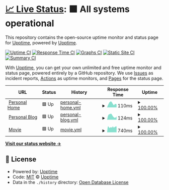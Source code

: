 # [📈 Live Status](https://uptime.liyaodong.com): <!--live status--> **🟩 All systems operational**

This repository contains the open-source uptime monitor and status page for [Upptime](https://upptime.js.org), powered by [Upptime](https://github.com/upptime/upptime).

[![Uptime CI](https://github.com/liyaodong/upptime/workflows/Uptime%20CI/badge.svg)](https://github.com/liyaodong/uptime/actions?query=workflow%3A%22Uptime+CI%22)
[![Response Time CI](https://github.com/liyaodong/upptime/workflows/Response%20Time%20CI/badge.svg)](https://github.com/liyaodong/uptime/actions?query=workflow%3A%22Response+Time+CI%22)
[![Graphs CI](https://github.com/liyaodong/upptime/workflows/Graphs%20CI/badge.svg)](https://github.com/liyaodong/uptime/actions?query=workflow%3A%22Graphs+CI%22)
[![Static Site CI](https://github.com/liyaodong/upptime/workflows/Static%20Site%20CI/badge.svg)](https://github.com/liyaodong/uptime/actions?query=workflow%3A%22Static+Site+CI%22)
[![Summary CI](https://github.com/liyaodong/upptime/workflows/Summary%20CI/badge.svg)](https://github.com/liyaodong/uptime/actions?query=workflow%3A%22Summary+CI%22)

With [Upptime](https://upptime.js.org), you can get your own unlimited and free uptime monitor and status page, powered entirely by a GitHub repository. We use [Issues](https://github.com/upptime/upptime/issues) as incident reports, [Actions](https://github.com/liyaodong/uptime/actions) as uptime monitors, and [Pages](https://uptime.liyaodong.com) for the status page.

<!--start: status pages-->
<!-- This summary is generated by Upptime (https://github.com/upptime/upptime) -->
<!-- Do not edit this manually, your changes will be overwritten -->
<!-- prettier-ignore -->
| URL | Status | History | Response Time | Uptime |
| --- | ------ | ------- | ------------- | ------ |
| <img alt="" src="https://icons.duckduckgo.com/ip3/liyaodong.com.ico" height="13"> [Personal Home](https://liyaodong.com) | 🟩 Up | [personal-home.yml](https://github.com/liyaodong/uptime/commits/HEAD/history/personal-home.yml) | <details><summary><img alt="Response time graph" src="./graphs/personal-home/response-time-week.png" height="20"> 110ms</summary><br><a href="https://uptime.liyaodong.com/history/personal-home"><img alt="Response time 218" src="https://img.shields.io/endpoint?url=https%3A%2F%2Fraw.githubusercontent.com%2Fliyaodong%2Fuptime%2FHEAD%2Fapi%2Fpersonal-home%2Fresponse-time.json"></a><br><a href="https://uptime.liyaodong.com/history/personal-home"><img alt="24-hour response time 87" src="https://img.shields.io/endpoint?url=https%3A%2F%2Fraw.githubusercontent.com%2Fliyaodong%2Fuptime%2FHEAD%2Fapi%2Fpersonal-home%2Fresponse-time-day.json"></a><br><a href="https://uptime.liyaodong.com/history/personal-home"><img alt="7-day response time 110" src="https://img.shields.io/endpoint?url=https%3A%2F%2Fraw.githubusercontent.com%2Fliyaodong%2Fuptime%2FHEAD%2Fapi%2Fpersonal-home%2Fresponse-time-week.json"></a><br><a href="https://uptime.liyaodong.com/history/personal-home"><img alt="30-day response time 130" src="https://img.shields.io/endpoint?url=https%3A%2F%2Fraw.githubusercontent.com%2Fliyaodong%2Fuptime%2FHEAD%2Fapi%2Fpersonal-home%2Fresponse-time-month.json"></a><br><a href="https://uptime.liyaodong.com/history/personal-home"><img alt="1-year response time 233" src="https://img.shields.io/endpoint?url=https%3A%2F%2Fraw.githubusercontent.com%2Fliyaodong%2Fuptime%2FHEAD%2Fapi%2Fpersonal-home%2Fresponse-time-year.json"></a></details> | <details><summary><a href="https://uptime.liyaodong.com/history/personal-home">100.00%</a></summary><a href="https://uptime.liyaodong.com/history/personal-home"><img alt="All-time uptime 99.89%" src="https://img.shields.io/endpoint?url=https%3A%2F%2Fraw.githubusercontent.com%2Fliyaodong%2Fuptime%2FHEAD%2Fapi%2Fpersonal-home%2Fuptime.json"></a><br><a href="https://uptime.liyaodong.com/history/personal-home"><img alt="24-hour uptime 100.00%" src="https://img.shields.io/endpoint?url=https%3A%2F%2Fraw.githubusercontent.com%2Fliyaodong%2Fuptime%2FHEAD%2Fapi%2Fpersonal-home%2Fuptime-day.json"></a><br><a href="https://uptime.liyaodong.com/history/personal-home"><img alt="7-day uptime 100.00%" src="https://img.shields.io/endpoint?url=https%3A%2F%2Fraw.githubusercontent.com%2Fliyaodong%2Fuptime%2FHEAD%2Fapi%2Fpersonal-home%2Fuptime-week.json"></a><br><a href="https://uptime.liyaodong.com/history/personal-home"><img alt="30-day uptime 100.00%" src="https://img.shields.io/endpoint?url=https%3A%2F%2Fraw.githubusercontent.com%2Fliyaodong%2Fuptime%2FHEAD%2Fapi%2Fpersonal-home%2Fuptime-month.json"></a><br><a href="https://uptime.liyaodong.com/history/personal-home"><img alt="1-year uptime 99.75%" src="https://img.shields.io/endpoint?url=https%3A%2F%2Fraw.githubusercontent.com%2Fliyaodong%2Fuptime%2FHEAD%2Fapi%2Fpersonal-home%2Fuptime-year.json"></a></details>
| <img alt="" src="https://icons.duckduckgo.com/ip3/blog.liyaodong.com.ico" height="13"> [Personal Blog](https://blog.liyaodong.com) | 🟩 Up | [personal-blog.yml](https://github.com/liyaodong/uptime/commits/HEAD/history/personal-blog.yml) | <details><summary><img alt="Response time graph" src="./graphs/personal-blog/response-time-week.png" height="20"> 124ms</summary><br><a href="https://uptime.liyaodong.com/history/personal-blog"><img alt="Response time 155" src="https://img.shields.io/endpoint?url=https%3A%2F%2Fraw.githubusercontent.com%2Fliyaodong%2Fuptime%2FHEAD%2Fapi%2Fpersonal-blog%2Fresponse-time.json"></a><br><a href="https://uptime.liyaodong.com/history/personal-blog"><img alt="24-hour response time 99" src="https://img.shields.io/endpoint?url=https%3A%2F%2Fraw.githubusercontent.com%2Fliyaodong%2Fuptime%2FHEAD%2Fapi%2Fpersonal-blog%2Fresponse-time-day.json"></a><br><a href="https://uptime.liyaodong.com/history/personal-blog"><img alt="7-day response time 124" src="https://img.shields.io/endpoint?url=https%3A%2F%2Fraw.githubusercontent.com%2Fliyaodong%2Fuptime%2FHEAD%2Fapi%2Fpersonal-blog%2Fresponse-time-week.json"></a><br><a href="https://uptime.liyaodong.com/history/personal-blog"><img alt="30-day response time 122" src="https://img.shields.io/endpoint?url=https%3A%2F%2Fraw.githubusercontent.com%2Fliyaodong%2Fuptime%2FHEAD%2Fapi%2Fpersonal-blog%2Fresponse-time-month.json"></a><br><a href="https://uptime.liyaodong.com/history/personal-blog"><img alt="1-year response time 153" src="https://img.shields.io/endpoint?url=https%3A%2F%2Fraw.githubusercontent.com%2Fliyaodong%2Fuptime%2FHEAD%2Fapi%2Fpersonal-blog%2Fresponse-time-year.json"></a></details> | <details><summary><a href="https://uptime.liyaodong.com/history/personal-blog">100.00%</a></summary><a href="https://uptime.liyaodong.com/history/personal-blog"><img alt="All-time uptime 99.89%" src="https://img.shields.io/endpoint?url=https%3A%2F%2Fraw.githubusercontent.com%2Fliyaodong%2Fuptime%2FHEAD%2Fapi%2Fpersonal-blog%2Fuptime.json"></a><br><a href="https://uptime.liyaodong.com/history/personal-blog"><img alt="24-hour uptime 100.00%" src="https://img.shields.io/endpoint?url=https%3A%2F%2Fraw.githubusercontent.com%2Fliyaodong%2Fuptime%2FHEAD%2Fapi%2Fpersonal-blog%2Fuptime-day.json"></a><br><a href="https://uptime.liyaodong.com/history/personal-blog"><img alt="7-day uptime 100.00%" src="https://img.shields.io/endpoint?url=https%3A%2F%2Fraw.githubusercontent.com%2Fliyaodong%2Fuptime%2FHEAD%2Fapi%2Fpersonal-blog%2Fuptime-week.json"></a><br><a href="https://uptime.liyaodong.com/history/personal-blog"><img alt="30-day uptime 100.00%" src="https://img.shields.io/endpoint?url=https%3A%2F%2Fraw.githubusercontent.com%2Fliyaodong%2Fuptime%2FHEAD%2Fapi%2Fpersonal-blog%2Fuptime-month.json"></a><br><a href="https://uptime.liyaodong.com/history/personal-blog"><img alt="1-year uptime 99.75%" src="https://img.shields.io/endpoint?url=https%3A%2F%2Fraw.githubusercontent.com%2Fliyaodong%2Fuptime%2FHEAD%2Fapi%2Fpersonal-blog%2Fuptime-year.json"></a></details>
| <img alt="" src="https://icons.duckduckgo.com/ip3/h.liyaodong.com.ico" height="13"> [Movie](http://h.liyaodong.com:8096) | 🟩 Up | [movie.yml](https://github.com/liyaodong/uptime/commits/HEAD/history/movie.yml) | <details><summary><img alt="Response time graph" src="./graphs/movie/response-time-week.png" height="20"> 740ms</summary><br><a href="https://uptime.liyaodong.com/history/movie"><img alt="Response time 905" src="https://img.shields.io/endpoint?url=https%3A%2F%2Fraw.githubusercontent.com%2Fliyaodong%2Fuptime%2FHEAD%2Fapi%2Fmovie%2Fresponse-time.json"></a><br><a href="https://uptime.liyaodong.com/history/movie"><img alt="24-hour response time 838" src="https://img.shields.io/endpoint?url=https%3A%2F%2Fraw.githubusercontent.com%2Fliyaodong%2Fuptime%2FHEAD%2Fapi%2Fmovie%2Fresponse-time-day.json"></a><br><a href="https://uptime.liyaodong.com/history/movie"><img alt="7-day response time 740" src="https://img.shields.io/endpoint?url=https%3A%2F%2Fraw.githubusercontent.com%2Fliyaodong%2Fuptime%2FHEAD%2Fapi%2Fmovie%2Fresponse-time-week.json"></a><br><a href="https://uptime.liyaodong.com/history/movie"><img alt="30-day response time 730" src="https://img.shields.io/endpoint?url=https%3A%2F%2Fraw.githubusercontent.com%2Fliyaodong%2Fuptime%2FHEAD%2Fapi%2Fmovie%2Fresponse-time-month.json"></a><br><a href="https://uptime.liyaodong.com/history/movie"><img alt="1-year response time 923" src="https://img.shields.io/endpoint?url=https%3A%2F%2Fraw.githubusercontent.com%2Fliyaodong%2Fuptime%2FHEAD%2Fapi%2Fmovie%2Fresponse-time-year.json"></a></details> | <details><summary><a href="https://uptime.liyaodong.com/history/movie">100.00%</a></summary><a href="https://uptime.liyaodong.com/history/movie"><img alt="All-time uptime 97.29%" src="https://img.shields.io/endpoint?url=https%3A%2F%2Fraw.githubusercontent.com%2Fliyaodong%2Fuptime%2FHEAD%2Fapi%2Fmovie%2Fuptime.json"></a><br><a href="https://uptime.liyaodong.com/history/movie"><img alt="24-hour uptime 100.00%" src="https://img.shields.io/endpoint?url=https%3A%2F%2Fraw.githubusercontent.com%2Fliyaodong%2Fuptime%2FHEAD%2Fapi%2Fmovie%2Fuptime-day.json"></a><br><a href="https://uptime.liyaodong.com/history/movie"><img alt="7-day uptime 100.00%" src="https://img.shields.io/endpoint?url=https%3A%2F%2Fraw.githubusercontent.com%2Fliyaodong%2Fuptime%2FHEAD%2Fapi%2Fmovie%2Fuptime-week.json"></a><br><a href="https://uptime.liyaodong.com/history/movie"><img alt="30-day uptime 77.16%" src="https://img.shields.io/endpoint?url=https%3A%2F%2Fraw.githubusercontent.com%2Fliyaodong%2Fuptime%2FHEAD%2Fapi%2Fmovie%2Fuptime-month.json"></a><br><a href="https://uptime.liyaodong.com/history/movie"><img alt="1-year uptime 93.45%" src="https://img.shields.io/endpoint?url=https%3A%2F%2Fraw.githubusercontent.com%2Fliyaodong%2Fuptime%2FHEAD%2Fapi%2Fmovie%2Fuptime-year.json"></a></details>

<!--end: status pages-->

[**Visit our status website →**](https://uptime.liyaodong.com)

## 📄 License

- Powered by: [Upptime](https://github.com/upptime/upptime)
- Code: [MIT](./LICENSE) © [Upptime](https://upptime.js.org)
- Data in the `./history` directory: [Open Database License](https://opendatacommons.org/licenses/odbl/1-0/)
